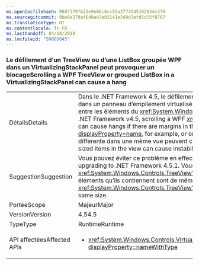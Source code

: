 ```yaml
---
ms.openlocfilehash: 0887379fb23e9e66c6cc55a3774545162634c3f0
ms.sourcegitcommit: 0be8a279af6d8a43e03141e349d3efd5d35f8767
ms.translationtype: HT
ms.contentlocale: fr-FR
ms.lasthandoff: 04/18/2019
ms.locfileid: "59803845"
---
```

### <a name="scrolling-a-wpf-treeview-or-grouped-listbox-in-a-virtualizingstackpanel-can-cause-a-hang"></a><span data-ttu-id="836f4-101">Le défilement d’un TreeView ou d’une ListBox groupée WPF dans un VirtualizingStackPanel peut provoquer un blocage</span><span class="sxs-lookup"><span data-stu-id="836f4-101">Scrolling a WPF TreeView or grouped ListBox in a VirtualizingStackPanel can cause a hang</span></span>

|   |   |
|---|---|
|<span data-ttu-id="836f4-102">Détails</span><span class="sxs-lookup"><span data-stu-id="836f4-102">Details</span></span>|<span data-ttu-id="836f4-103">Dans le .NET Framework 4.5, le défilement d’un contrôle <xref:System.Windows.Controls.TreeView?displayProperty=name> WPF dans un panneau d’empilement virtualisé peut provoquer un blocage si la fenêtre d’affichage comporte des marges (par exemple entre les éléments du <xref:System.Windows.Controls.TreeView?displayProperty=name> ou sur un élément ItemsPresenter).</span><span class="sxs-lookup"><span data-stu-id="836f4-103">In the .NET Framework v4.5, scrolling a WPF <xref:System.Windows.Controls.TreeView?displayProperty=name> in a virtualized stack panel can cause hangs if there are margins in the viewport (between the items in the <xref:System.Windows.Controls.TreeView?displayProperty=name>, for example, or on an ItemsPresenter element).</span></span> <span data-ttu-id="836f4-104">En outre, dans certains cas, des éléments de taille différente dans une même vue peuvent causer une instabilité, même s’il n’y a pas de marges.</span><span class="sxs-lookup"><span data-stu-id="836f4-104">Additionally, in some cases, different sized items in the view can cause instability even if there are no margins.</span></span>|
|<span data-ttu-id="836f4-105">Suggestion</span><span class="sxs-lookup"><span data-stu-id="836f4-105">Suggestion</span></span>|<span data-ttu-id="836f4-106">Vous pouvez éviter ce problème en effectuant une mise à niveau vers .NET Framework 4.5.1.</span><span class="sxs-lookup"><span data-stu-id="836f4-106">This bug can be avoided by upgrading to .NET Framework 4.5.1.</span></span> <span data-ttu-id="836f4-107">Vous pouvez également supprimer les marges des collections de vue (comme les <xref:System.Windows.Controls.TreeView?displayProperty=name>s) dans les panneaux d’empilement virtualisés, si tous les éléments qu’ils contiennent sont de même taille.</span><span class="sxs-lookup"><span data-stu-id="836f4-107">Alternatively, margins can be removed from view collections (like <xref:System.Windows.Controls.TreeView?displayProperty=name>s) within virtualized stack panels if all contained items are the same size.</span></span>|
|<span data-ttu-id="836f4-108">Portée</span><span class="sxs-lookup"><span data-stu-id="836f4-108">Scope</span></span>|<span data-ttu-id="836f4-109">Majeur</span><span class="sxs-lookup"><span data-stu-id="836f4-109">Major</span></span>|
|<span data-ttu-id="836f4-110">Version</span><span class="sxs-lookup"><span data-stu-id="836f4-110">Version</span></span>|<span data-ttu-id="836f4-111">4.5</span><span class="sxs-lookup"><span data-stu-id="836f4-111">4.5</span></span>|
|<span data-ttu-id="836f4-112">Type</span><span class="sxs-lookup"><span data-stu-id="836f4-112">Type</span></span>|<span data-ttu-id="836f4-113">Runtime</span><span class="sxs-lookup"><span data-stu-id="836f4-113">Runtime</span></span>|
|<span data-ttu-id="836f4-114">API affectées</span><span class="sxs-lookup"><span data-stu-id="836f4-114">Affected APIs</span></span>|<ul><li><xref:System.Windows.Controls.VirtualizingStackPanel.SetIsVirtualizing(System.Windows.DependencyObject,System.Boolean)?displayProperty=nameWithType></li></ul>|
